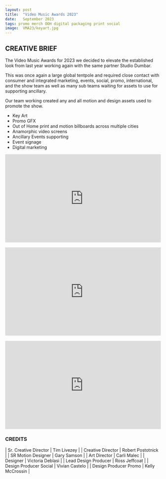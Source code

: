 ```yaml
---
layout: post
title:  "Video Music Awards 2023"
date:   September 2023
tags: promo merch OOH digital packaging print social
image:	VMA23/keyart.jpg	
---
```


## CREATIVE BRIEF

The Video Music Awards for 2023 we decided to elevate the established look from last year working again with the same partner Studio Dumbar.  

This was once again a large global tentpole and required close contact with consumer and integrated marketing, events, social, promo, international, and the show team as well as many sub teams waiting for assets to use for supporting ancillary.

Our team working created any and all motion and design assets used to promote the show.

- Key Art
- Promo GFX
- Out of Home print and motion billboards across multiple cities
- Anamorphic video screens
- Ancillary Events supporting
- Event signage
- Digital marketing

<div style="padding:56.25% 0 0 0;position:relative;"><iframe src="https://player.vimeo.com/video/872724125?title=0&byline=0&portrait=0" style="position:absolute;top:0;left:0;width:100%;height:100%;" frameborder="0" allow="autoplay; fullscreen" allowfullscreen></iframe></div><script src="https://player.vimeo.com/api/player.js"></script>
<br>
<div style="padding:56.25% 0 0 0;position:relative;"><iframe src="https://player.vimeo.com/video/872652496?title=0&byline=0&portrait=0" style="position:absolute;top:0;left:0;width:100%;height:100%;" frameborder="0" allow="autoplay; fullscreen" allowfullscreen></iframe></div><script src="https://player.vimeo.com/api/player.js"></script>
<br>
<div style="padding:56.25% 0 0 0;position:relative;"><iframe src="https://player.vimeo.com/video/872733606?title=0&byline=0&portrait=0" style="position:absolute;top:0;left:0;width:100%;height:100%;" frameborder="0" allow="autoplay; fullscreen" allowfullscreen></iframe></div><script src="https://player.vimeo.com/api/player.js"></script>


### CREDITS

| Sr. Creative Director | Tim Livezey |
| Creative Director | Robert Postotnick |
| SR Motion Designer | Gary Samson |
| Art Director | Carli Malec |
| Designer | Victoria Deblasi |
| Lead Design Producer | Ross Jeffcoat |
| Design Producer Social | Vivian Castelo |
| Design Producer Promo | Kelly McCrossin |